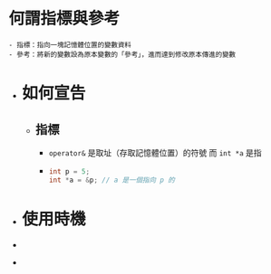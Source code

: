 # 何謂指標與參考
	- 指標：指向一塊記憶體位置的變數資料
	- 參考：將新的變數設為原本變數的「參考」，進而達到修改原本傳進的變數
- # 如何宣告
	- ## 指標
		- `operator&` 是取址（存取記憶體位置）的符號
		  而 `int *a` 是指
		- ```cpp
		  int p = 5;
		  int *a = &p; // a 是一個指向 p 的
		  ```
- # 使用時機
- ```rust
  ```
-